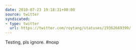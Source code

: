 ```yaml
---
date: 2010-07-23 19:18:31+00:00
source: twitter
syndicated:
- type: twitter
  url: https://twitter.com/roytang/statuses/19362669399/
---
```


Testing, pls ignore. #noxp